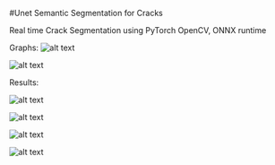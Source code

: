 ﻿#Unet Semantic Segmentation for Cracks

Real time Crack Segmentation using PyTorch OpenCV, ONNX runtime


Graphs:
![alt text](https://raw.githubusercontent.com/anishreddy3/Crack_filling_Robot-Pytorch-OpenCV-ONNX-runtime-/master/ani.png)

![alt text](https://raw.githubusercontent.com/anishreddy3/Crack_filling_Robot-Pytorch-OpenCV-ONNX-runtime-/master/canvas.png)



Results:

![alt text](https://raw.githubusercontent.com/anishreddy3/Crack_filling_Robot-Pytorch-OpenCV-ONNX-runtime-/master/2.jpg)

![alt text](https://raw.githubusercontent.com/anishreddy3/Crack_filling_Robot-Pytorch-OpenCV-ONNX-runtime-/master/2_seg.png)

![alt text](https://raw.githubusercontent.com/anishreddy3/Crack_filling_Robot-Pytorch-OpenCV-ONNX-runtime-/master/3.jpg)

![alt text](https://raw.githubusercontent.com/anishreddy3/Crack_filling_Robot-Pytorch-OpenCV-ONNX-runtime-/master/3_seg.png)

